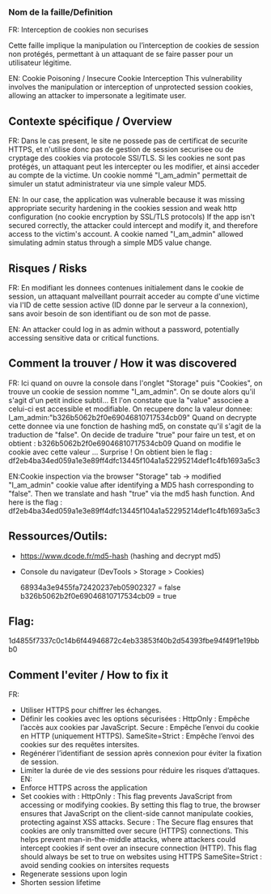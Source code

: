 ### Nom de la faille/Definition
FR: Interception de cookies non securises

Cette faille implique la manipulation ou l’interception de cookies de session non protégés, permettant à un attaquant de se faire passer pour un utilisateur légitime.

EN: Cookie Poisoning / Insecure Cookie Interception
This vulnerability involves the manipulation or interception of unprotected session cookies, allowing an attacker to impersonate a legitimate user.

## Contexte spécifique / Overview
FR: Dans le cas present, le site ne possede pas de certificat de securite HTTPS, et n'utilise donc pas de gestion de session securisee ou de cryptage des cookies via protocole SSl/TLS.
Si les cookies ne sont pas protégés, un attaquant peut les intercepter ou les modifier, et ainsi acceder au compte de la victime.
Un cookie nommé "I_am_admin" permettait de simuler un statut administrateur via une simple valeur MD5.

EN: In our case, the application was vulnerable because it was missing appropriate security hardening in the cookies session and weak http configuration (no cookie encryption by SSL/TLS protocols)
If the app isn't secured correctly, the attacker could intercept and modify it, and therefore access to the victim's account.
A cookie named "I_am_admin" allowed simulating admin status through a simple MD5 value change.

## Risques / Risks
FR: En modifiant les donnees contenues initialement dans le cookie de session, un attaquant malveillant pourrait acceder au compte d'une victime via l'ID de cette session active (ID donne par le serveur a la connexion), sans avoir besoin de son identifiant ou de son mot de passe.

EN: An attacker could log in as admin without a password, potentially accessing sensitive data or critical functions.

## Comment la trouver / How it was discovered
FR: Ici quand on ouvre la console dans l'onglet "Storage" puis "Cookies", on trouve un cookie de session nomme "I_am_admin". On se doute alors qu'il s'agit d'un petit indice subtil... Et l'on constate que la "value" associee a celui-ci est accessible et modifiable.
On recupere donc la valeur donnee:
I_am_admin:"b326b5062b2f0e69046810717534cb09"
Quand on decrypte cette donnee via une fonction de hashing md5, on constate qu'il s'agit de la traduction de "false".
On decide de traduire "true" pour faire un test, et on obtient :
b326b5062b2f0e69046810717534cb09
Quand on modifie le cookie avec cette valeur ... Surprise ! On obtient bien le flag :
df2eb4ba34ed059a1e3e89ff4dfc13445f104a1a52295214def1c4fb1693a5c3

EN:Cookie inspection via the browser "Storage" tab → modified "I_am_admin" cookie value after identifying a MD5 hash corresponding to "false". Then we translate and hash "true" via the md5 hash function.
And here is the flag : df2eb4ba34ed059a1e3e89ff4dfc13445f104a1a52295214def1c4fb1693a5c3

## Ressources/Outils:
- https://www.dcode.fr/md5-hash (hashing and decrypt md5)
- Console du navigateur (DevTools > Storage > Cookies)

    68934a3e9455fa72420237eb05902327 = false
    b326b5062b2f0e69046810717534cb09 = true

## Flag:
  1d4855f7337c0c14b6f44946872c4eb33853f40b2d54393fbe94f49f1e19bbb0

## Comment l'eviter / How to fix it
FR:
- Utiliser HTTPS pour chiffrer les échanges.
- Définir les cookies avec les options sécurisées :
    HttpOnly : Empêche l’accès aux cookies par JavaScript.
    Secure : Empêche l’envoi du cookie en HTTP (uniquement HTTPS).
    SameSite=Strict : Empêche l’envoi des cookies sur des requêtes intersites.
- Regénérer l’identifiant de session après connexion pour éviter la fixation de session.
- Limiter la durée de vie des sessions pour réduire les risques d’attaques.
EN:
- Enforce HTTPS across the application
- Set cookies with :
    HttpOnly : This flag prevents JavaScript from accessing or modifying cookies. By setting this flag to true, the browser ensures that JavaScript on the client-side cannot manipulate cookies, protecting against XSS attacks.
    Secure : The Secure flag ensures that cookies are only transmitted over secure (HTTPS) connections. This helps prevent man-in-the-middle attacks, where attackers could intercept cookies if sent over an insecure connection (HTTP). This flag should always be set to true on websites using HTTPS
    SameSite=Strict : avoid sending cookies on intersites requests
- Regenerate sessions upon login
- Shorten session lifetime



